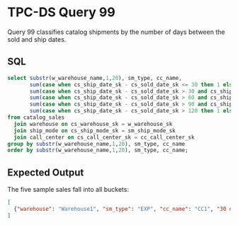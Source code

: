 # TPC-DS Query 99

Query 99 classifies catalog shipments by the number of days between the sold and ship dates.

## SQL
```sql
select substr(w_warehouse_name,1,20), sm_type, cc_name,
       sum(case when cs_ship_date_sk - cs_sold_date_sk <= 30 then 1 else 0 end) as "30 days",
       sum(case when cs_ship_date_sk - cs_sold_date_sk > 30 and cs_ship_date_sk - cs_sold_date_sk <= 60 then 1 else 0 end) as "31-60 days",
       sum(case when cs_ship_date_sk - cs_sold_date_sk > 60 and cs_ship_date_sk - cs_sold_date_sk <= 90 then 1 else 0 end) as "61-90 days",
       sum(case when cs_ship_date_sk - cs_sold_date_sk > 90 and cs_ship_date_sk - cs_sold_date_sk <= 120 then 1 else 0 end) as "91-120 days",
       sum(case when cs_ship_date_sk - cs_sold_date_sk > 120 then 1 else 0 end) as ">120 days"
from catalog_sales
  join warehouse on cs_warehouse_sk = w_warehouse_sk
  join ship_mode on cs_ship_mode_sk = sm_ship_mode_sk
  join call_center on cs_call_center_sk = cc_call_center_sk
group by substr(w_warehouse_name,1,20), sm_type, cc_name
order by substr(w_warehouse_name,1,20), sm_type, cc_name;
```

## Expected Output
The five sample sales fall into all buckets:
```json
[
  {"warehouse": "Warehouse1", "sm_type": "EXP", "cc_name": "CC1", "30 days": 1, "31-60 days": 1, "61-90 days": 1, "91-120 days": 1, ">120 days": 1}
]
```
